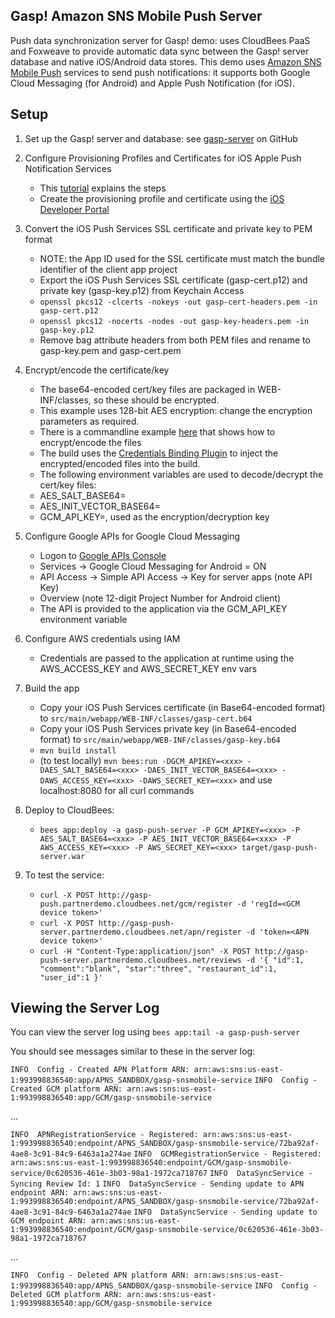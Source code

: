 Gasp! Amazon SNS Mobile Push Server
-----------------------------------

Push data synchronization server for Gasp! demo: uses CloudBees PaaS and Foxweave to provide automatic data sync between the Gasp! server database and native iOS/Android data stores. This demo uses [Amazon SNS Mobile Push](http://docs.aws.amazon.com/sns/latest/dg/SNSMobilePush.html) services to send push notifications: it supports both Google Cloud Messaging (for Android) and Apple Push Notification (for iOS).

Setup
-----

1. Set up the Gasp! server and database: see [gasp-server](https://github.com/cloudbees/gasp-server) on GitHub

2. Configure Provisioning Profiles and Certificates for iOS Apple Push Notification Services
   - This [tutorial](http://www.raywenderlich.com/32960/apple-push-notification-services-in-ios-6-tutorial-part-1) explains the steps
   - Create the provisioning profile and certificate using the [iOS Developer Portal](https://developer.apple.com/devcenter/ios/index.action)

3. Convert the iOS Push Services SSL certificate and private key to PEM format
   - NOTE: the App ID used for the SSL certificate must match the bundle identifier of the client app project
   - Export the iOS Push Services SSL certificate (gasp-cert.p12) and private key (gasp-key.p12) from Keychain Access
   - `openssl pkcs12 -clcerts -nokeys -out gasp-cert-headers.pem -in gasp-cert.p12`
   - `openssl pkcs12 -nocerts -nodes -out gasp-key-headers.pem -in gasp-key.p12`
   - Remove bag attribute headers from both PEM files and rename to gasp-key.pem and gasp-cert.pem

4. Encrypt/encode the certificate/key
   - The base64-encoded cert/key files are packaged in WEB-INF/classes, so these should be encrypted.
   - This example uses 128-bit AES encryption: change the encryption parameters as required.
   - There is a commandline example [here](https://github.com/mqprichard/gasp-encrypt.git) that shows how to encrypt/encode the files
   - The build uses the [Credentials Binding Plugin](https://wiki.jenkins-ci.org/display/JENKINS/Credentials+Binding+Plugin) to inject the encrypted/encoded files into the build.
   - The following environment variables are used to decode/decrypt the cert/key files:
   -  AES_SALT_BASE64=<the salt value: base64-encoded>
   -  AES_INIT_VECTOR_BASE64=<the initialization vector: base64-encoded>
   -  GCM_API_KEY=<the Google APIs key for GCM>, used as the encryption/decryption key

5. Configure Google APIs for Google Cloud Messaging
   - Logon to [Google APIs Console](https://code.google.com/apis/console)
   - Services -> Google Cloud Messaging for Android = ON
   - API Access -> Simple API Access -> Key for server apps (note API Key)
   - Overview (note 12-digit Project Number for Android client)
   - The API is provided to the application via the GCM_API_KEY environment variable

6. Configure AWS credentials using IAM
   - Credentials are passed to the application at runtime using the AWS_ACCESS_KEY and AWS_SECRET_KEY env vars

6. Build the app
   - Copy your iOS Push Services certificate (in Base64-encoded format) to `src/main/webapp/WEB-INF/classes/gasp-cert.b64`
   - Copy your iOS Push Services private key (in Base64-encoded format) to `src/main/webapp/WEB-INF/classes/gasp-key.b64`
   - `mvn build install`
   - (to test locally) `mvn bees:run -DGCM_APIKEY=<xxx> -DAES_SALT_BASE64=<xxx> -DAES_INIT_VECTOR_BASE64=<xxx> -DAWS_ACCESS_KEY=<xxx> -DAWS_SECRET_KEY=<xxx>` and use localhost:8080 for all curl commands

7. Deploy to CloudBees:
   - `bees app:deploy -a gasp-push-server -P GCM_APIKEY=<xxx> -P AES_SALT_BASE64=<xxx> -P AES_INIT_VECTOR_BASE64=<xxx> -P AWS_ACCESS_KEY=<xxx> -P AWS_SECRET_KEY=<xxx> target/gasp-push-server.war`

8. To test the service:
   - `curl -X POST http://gasp-push.partnerdemo.cloudbees.net/gcm/register -d 'regId=<GCM device token>'`
   - `curl -X POST http://gasp-push-server.partnerdemo.cloudbees.net/apn/register -d 'token=<APN device token>'`
   - `curl -H "Content-Type:application/json" -X POST http://gasp-push-server.partnerdemo.cloudbees.net/reviews -d '{ "id":1, "comment":"blank", "star":"three", "restaurant_id":1, "user_id":1 }'`


Viewing the Server Log
----------------------

You can view the server log using `bees app:tail -a gasp-push-server`

You should see messages similar to these in the server log:

`INFO  Config - Created APN Platform ARN: arn:aws:sns:us-east-1:993998836540:app/APNS_SANDBOX/gasp-snsmobile-service`
`INFO  Config - Created GCM platform ARN: arn:aws:sns:us-east-1:993998836540:app/GCM/gasp-snsmobile-service`

...

`INFO  APNRegistrationService - Registered: arn:aws:sns:us-east-1:993998836540:endpoint/APNS_SANDBOX/gasp-snsmobile-service/72ba92af-4ae8-3c91-84c9-6463a1a274ae`
`INFO  GCMRegistrationService - Registered: arn:aws:sns:us-east-1:993998836540:endpoint/GCM/gasp-snsmobile-service/0c620536-461e-3b03-98a1-1972ca718767`
`INFO  DataSyncService - Syncing Review Id: 1`
`INFO  DataSyncService - Sending update to APN endpoint ARN: arn:aws:sns:us-east-1:993998836540:endpoint/APNS_SANDBOX/gasp-snsmobile-service/72ba92af-4ae8-3c91-84c9-6463a1a274ae`
`INFO  DataSyncService - Sending update to GCM endpoint ARN: arn:aws:sns:us-east-1:993998836540:endpoint/GCM/gasp-snsmobile-service/0c620536-461e-3b03-98a1-1972ca718767`

...

`INFO  Config - Deleted APN platform ARN: arn:aws:sns:us-east-1:993998836540:app/APNS_SANDBOX/gasp-snsmobile-service`
`INFO  Config - Deleted GCM platform ARN: arn:aws:sns:us-east-1:993998836540:app/GCM/gasp-snsmobile-service`
